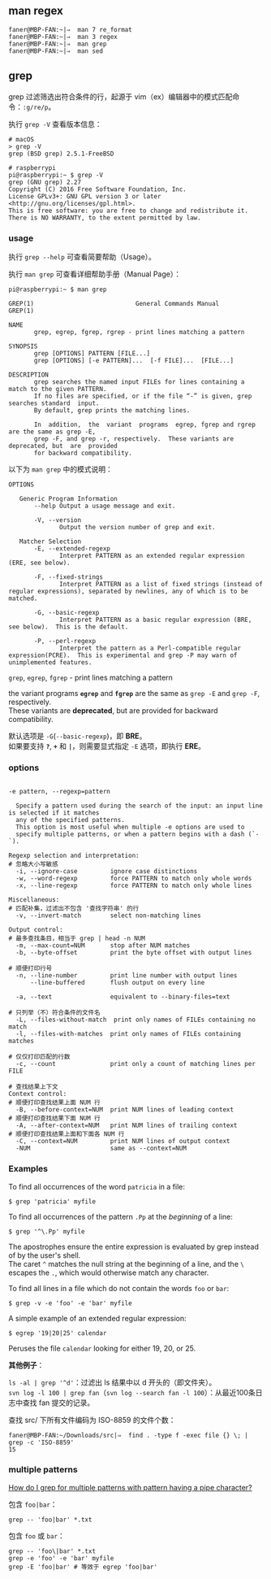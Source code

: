 ## man regex

```obj-c
faner@MBP-FAN:~|⇒  man 7 re_format
faner@MBP-FAN:~|⇒  man 3 regex
faner@MBP-FAN:~|⇒  man grep
faner@MBP-FAN:~|⇒  man sed
```

## grep

grep 过滤筛选出符合条件的行，起源于 vim（ex）编辑器中的模式匹配命令：`:g/re/p`。

执行 `grep -V` 查看版本信息：

```Shell
# macOS
> grep -V
grep (BSD grep) 2.5.1-FreeBSD

# raspberrypi
pi@raspberrypi:~ $ grep -V
grep (GNU grep) 2.27
Copyright (C) 2016 Free Software Foundation, Inc.
License GPLv3+: GNU GPL version 3 or later <http://gnu.org/licenses/gpl.html>.
This is free software: you are free to change and redistribute it.
There is NO WARRANTY, to the extent permitted by law.
```

### usage

执行 `grep --help` 可查看简要帮助（Usage）。  

执行 `man grep` 可查看详细帮助手册（Manual Page）：

```Shell
pi@raspberrypi:~ $ man grep

GREP(1)                            General Commands Manual                            GREP(1)

NAME
       grep, egrep, fgrep, rgrep - print lines matching a pattern

SYNOPSIS
       grep [OPTIONS] PATTERN [FILE...]
       grep [OPTIONS] [-e PATTERN]...  [-f FILE]...  [FILE...]

DESCRIPTION
       grep searches the named input FILEs for lines containing a match to the given PATTERN.
       If no files are specified, or if the file “-” is given, grep searches standard  input.
       By default, grep prints the matching lines.

       In  addition,  the  variant  programs  egrep, fgrep and rgrep are the same as grep -E,
       grep -F, and grep -r, respectively.  These variants are deprecated, but  are  provided
       for backward compatibility.
```

以下为 `man grep` 中的模式说明：

```Shell
OPTIONS

   Generic Program Information
       --help Output a usage message and exit.

       -V, --version
              Output the version number of grep and exit.

   Matcher Selection
       -E, --extended-regexp
              Interpret PATTERN as an extended regular expression (ERE, see below).

       -F, --fixed-strings
              Interpret PATTERN as a list of fixed strings (instead of regular expressions), separated by newlines, any of which is to be matched.

       -G, --basic-regexp
              Interpret PATTERN as a basic regular expression (BRE, see below).  This is the default.

       -P, --perl-regexp
              Interpret the pattern as a Perl-compatible regular expression(PCRE).  This is experimental and grep -P may warn of unimplemented features.
```

`grep`, `egrep`, `fgrep` - print lines matching a pattern

the variant programs **`egrep`** and **`fgrep`** are the same as `grep -E` and `grep -F`, respectively.  
These variants are **deprecated**, but are provided for backward compatibility.  

默认选项是 `-G`(`--basic-regexp`)，即 **BRE**。  
如果要支持 **`?`**, **`+`** 和 **`|`**，则需要显式指定 `-E` 选项，即执行 **ERE**。

### options

```Shell

-e pattern, --regexp=pattern

  Specify a pattern used during the search of the input: an input line is selected if it matches
  any of the specified patterns.  
  This option is most useful when multiple -e options are used to
  specify multiple patterns, or when a pattern begins with a dash (`-`).

Regexp selection and interpretation:
# 忽略大小写敏感
  -i, --ignore-case         ignore case distinctions
  -w, --word-regexp         force PATTERN to match only whole words
  -x, --line-regexp         force PATTERN to match only whole lines

Miscellaneous:
# 匹配补集，过滤出不包含 '查找字符串' 的行
  -v, --invert-match        select non-matching lines

Output control:
# 最多查找条目，相当于 grep | head -n NUM
  -m, --max-count=NUM       stop after NUM matches
  -b, --byte-offset         print the byte offset with output lines

# 顺便打印行号
  -n, --line-number         print line number with output lines
      --line-buffered       flush output on every line

  -a, --text                equivalent to --binary-files=text

# 只列举（不）符合条件的文件名
  -L, --files-without-match  print only names of FILEs containing no match
  -l, --files-with-matches  print only names of FILEs containing matches

# 仅仅打印匹配的行数
  -c, --count               print only a count of matching lines per FILE

# 查找结果上下文
Context control:
# 顺便打印查找结果上面 NUM 行
  -B, --before-context=NUM  print NUM lines of leading context
# 顺便打印查找结果下面 NUM 行
  -A, --after-context=NUM   print NUM lines of trailing context
# 顺便打印查找结果上面和下面各 NUM 行
  -C, --context=NUM         print NUM lines of output context
  -NUM                      same as --context=NUM

```

### Examples

To find all occurrences of the word `patricia` in a file:

    $ grep 'patricia' myfile

To find all occurrences of the pattern `.Pp` at the *beginning* of a line:

    $ grep '^\.Pp' myfile

The apostrophes ensure the entire expression is evaluated by grep instead of by the user's shell.  
The caret `^` matches the null string at the beginning of a line, and the `\` escapes the `.`, which would
otherwise match any character.

To find all lines in a file which do not contain the words `foo` or `bar`:

    $ grep -v -e 'foo' -e 'bar' myfile

A simple example of an extended regular expression:

    $ egrep '19|20|25' calendar

Peruses the file `calendar` looking for either 19, 20, or 25.

**其他例子**：

`ls -al | grep '^d'`：过滤出 ls 结果中以 d 开头的（即文件夹）。  
`svn log -l 100 | grep fan`（`svn log --search fan -l 100`）：从最近100条日志中查找 fan 提交的记录。  

查找 src/ 下所有文件编码为 ISO-8859 的文件个数：

```Shell
faner@MBP-FAN:~/Downloads/src|⇒  find . -type f -exec file {} \; | grep -c 'ISO-8859'
15
```

### multiple patterns

[How do I grep for multiple patterns with pattern having a pipe character?](https://unix.stackexchange.com/questions/37313/how-do-i-grep-for-multiple-patterns-with-pattern-having-a-pipe-character)

包含 `foo|bar`：

```
grep -- 'foo|bar' *.txt
```

包含 `foo` 或 `bar`：

```
grep -- 'foo\|bar' *.txt
grep -e 'foo' -e 'bar' myfile
grep -E 'foo|bar' # 等效于 egrep 'foo|bar'
```
